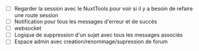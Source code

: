 - [ ] Regarder la session avec le NuxtTools pour voir si il y a besoin de refaire une route session
- [ ] Notification pour tous les messages d'erreur et de succès
- [ ] websocket
- [ ] Logique de suppression d'un sujet avec tous les messages associés
- [ ] Espace admin avec creation/renommage/supression de forum